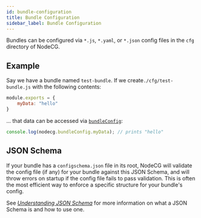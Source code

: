 ```yaml
---
id: bundle-configuration
title: Bundle Configuration
sidebar_label: Bundle Configuration
---
```


Bundles can be configured via `*.js`, `*.yaml`, or `*.json` config files in the `cfg` directory of NodeCG.

## Example

Say we have a bundle named `test-bundle`. If we create`./cfg/test-bundle.js` with the following contents:

```js
module.exports = {
	myData: "hello"
}
```

... that data can be accessed via [`bundleConfig`](/docs/bundle-configuration):

```js
console.log(nodecg.bundleConfig.myData); // prints "hello"
```

## JSON Schema

If your bundle has a `configschema.json` file in its root, NodeCG will validate the config file (if any) for your bundle
against this JSON Schema, and will throw errors on startup if the config file fails to pass validation. This is often
the most efficient way to enforce a specific structure for your bundle's config.

See [_Understanding JSON Schema_](http://spacetelescope.github.io/understanding-json-schema/)
for more information on what a JSON Schema is and how to use one.
